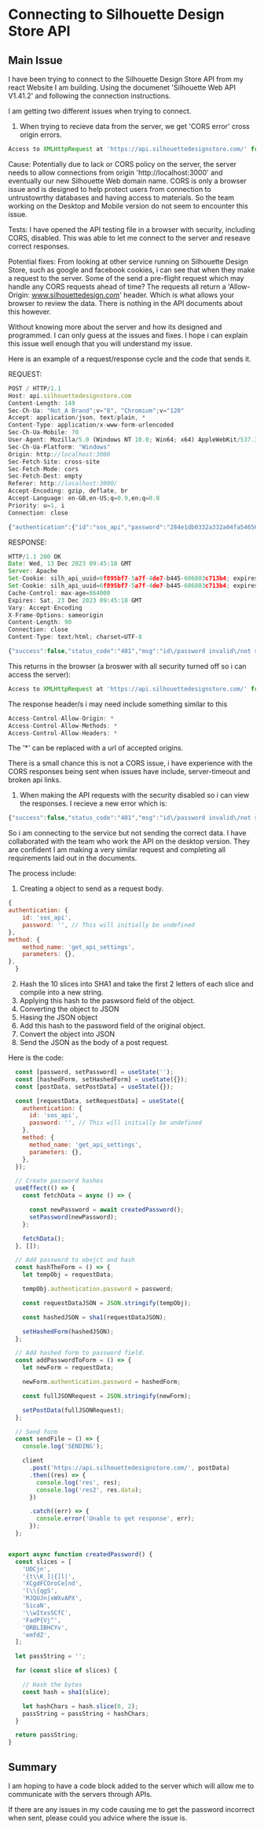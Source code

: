# Connecting to Silhouette Design Store API

## Main Issue

I have been trying to connect to the Silhouette Design Store API from my react Website I am building.
Using the documenet 'Silhouette Web API V1.41.2' and following the connection instructions.

I am getting two different issues when trying to connect.

1. When trying to recieve data from the server, we get 'CORS error' cross origin errors.

```js
Access to XMLHttpRequest at 'https://api.silhouettedesignstore.com/' from origin 'http://localhost:3000' has been blocked by CORS policy: No 'Access-Control-Allow-Origin' header is present on the requested resource.
```

Cause:
Potentially due to lack or CORS policy on the server, the server needs to allow connections from origin 'http://localhost:3000' and eventually our new Silhouette Web domain name.
CORS is only a browser issue and is designed to help protect users from connection to untrustowrthy databases and having access to materials. So the team working on the Desktop and Mobile version do not seem to encounter this issue.

Tests:
I have opened the API testing file in a browser with security, including CORS, disabled. This was able to let me connect to the server and reseave correct responses.

Potential fixes:
From looking at other service running on Silhouette Design Store, such as google and facebook cookies, i can see that when they make a request to the server. Some of the send a pre-flight request which may handle any CORS requests ahead of time? The requests all return a 'Allow-Origin: www.silhouettedesign.com' header. Which is what allows your browser to review the data. There is nothing in the API documents about this however.

Without knowing more about the server and how its designed and programmed. I can only guess at the issues and fixes. I hope i can explain this issue well enough that you will understand my issue.

Here is an example of a request/response cycle and the code that sends it.

REQUEST:

```js
POST / HTTP/1.1
Host: api.silhouettedesignstore.com
Content-Length: 149
Sec-Ch-Ua: "Not_A Brand";v="8", "Chromium";v="120"
Accept: application/json, text/plain, *
Content-Type: application/x-www-form-urlencoded
Sec-Ch-Ua-Mobile: ?0
User-Agent: Mozilla/5.0 (Windows NT 10.0; Win64; x64) AppleWebKit/537.36 (KHTML, like Gecko) Chrome/120.0.6099.71 Safari/537.36
Sec-Ch-Ua-Platform: "Windows"
Origin: http://localhost:3000
Sec-Fetch-Site: cross-site
Sec-Fetch-Mode: cors
Sec-Fetch-Dest: empty
Referer: http://localhost:3000/
Accept-Encoding: gzip, deflate, br
Accept-Language: en-GB,en-US;q=0.9,en;q=0.8
Priority: u=1, i
Connection: close

{"authentication":{"id":"sos_api","password":"284e1db0332a332a04fa546564246ac359a405f6"},"method":{"method_name":"get_api_settings","parameters":{}}}
```

RESPONSE:

```js
HTTP/1.1 200 OK
Date: Wed, 13 Dec 2023 09:45:18 GMT
Server: Apache
Set-Cookie: silh_api_uuid=6f895bf7-5a7f-4de7-b445-606803c713b4; expires=Thu, 12-Dec-2024 09:45:18 GMT; Max-Age=31536000; path=/
Set-Cookie: silh_api_uuid=6f895bf7-5a7f-4de7-b445-606803c713b4; expires=Thu, 12-Dec-2024 09:45:18 GMT; Max-Age=31536000; path=/
Cache-Control: max-age=864000
Expires: Sat, 23 Dec 2023 09:45:18 GMT
Vary: Accept-Encoding
X-Frame-Options: sameorigin
Content-Length: 90
Connection: close
Content-Type: text/html; charset=UTF-8

{"success":false,"status_code":"401","msg":"id\/password invalid\/not supplied","data":[]}
```

This returns in the browser (a broswer with all security turned off so i can access the server):

```js
Access to XMLHttpRequest at 'https://api.silhouettedesignstore.com/' from origin 'http://localhost:3000' has been blocked by CORS policy: No 'Access-Control-Allow-Origin' header is present on the requested resource.
```

The response header/s i may need include something similar to this

```js
Access-Control-Allow-Origin: *
Access-Control-Allow-Methods: *
Access-Control-Allow-Headers: *
```
The '\*' can be replaced with a url of accepted origins.

There is a small chance this is not a CORS issue, i have experience with the CORS responses being sent when issues have include, server-timeout and broken api links. 

1. When making the API requests with the security disabled so i can view the responses. I recieve a new error which is:

```js
{"success":false,"status_code":"401","msg":"id\/password invalid\/not supplied","data":[]}
```

So i am connecting to the service but not sending the correct data. I have collaborated with the team who work the API on the desktop version. They are confident I am making a very similar request and completing all requirements laid out in the documents.

The process include:

1. Creating a object to send as a request body.

```js
{
authentication: {
    id: 'sos_api',
    password: '', // This will initially be undefined
},
method: {
    method_name: 'get_api_settings',
    parameters: {},
},
  }
```

2. Hash the 10 slices into SHA1 and take the first 2 letters of each slice and compile into a new string.
3. Applying this hash to the paswsord field of the object.
4. Converting the object to JSON
5. Hasing the JSON object
6. Add this hash to the password field of the original object.
7. Convert the object into JSON 
8. Send the JSON as the body of a post request. 

Here is the code: 

```js
  const [password, setPassword] = useState('');
  const [hashedForm, setHashedForm] = useState({});
  const [postData, setPostData] = useState({});

  const [requestData, setRequestData] = useState({
    authentication: {
      id: 'sos_api',
      password: '', // This will initially be undefined
    },
    method: {
      method_name: 'get_api_settings',
      parameters: {},
    },
  });

  // Create password hashes
  useEffect(() => {
    const fetchData = async () => {

      const newPassword = await createdPassword();
      setPassword(newPassword);
    };

    fetchData();
  }, []);

  // Add password to obejct and hash
  const hashTheForm = () => {
    let tempObj = requestData;

    tempObj.authentication.password = password;

    const requestDataJSON = JSON.stringify(tempObj);

    const hashedJSON = sha1(requestDataJSON);

    setHashedForm(hashedJSON);
  };

  // Add hashed form to password field.
  const addPasswordToForm = () => {
    let newForm = requestData;

    newForm.authentication.password = hashedForm;

    const fullJSONRequest = JSON.stringify(newForm);

    setPostData(fullJSONRequest);
  };

  // Send form
  const sendFile = () => {
    console.log('SENDING');

    client
      .post('https://api.silhouettedesignstore.com/', postData)
      .then((res) => {
        console.log('res', res);
        console.log('res2', res.data);
      })

      .catch((err) => {
        console.error('Unable to get response', err);
      });
  };


export async function createdPassword() {
  const slices = [
    'UOCjn',
    '{t\\K_]|{]l|',
    'XCgdFCOroCe[nd',
    'l\\{qgS',
    'MJQUJn|xWXvAPX',
    'SicaN',
    '\\wItxsSCfC',
    'FadP{Vj^',
    'QRBLIBHCYv',
    'emfdZ',
  ];

  let passString = '';

  for (const slice of slices) {

    // Hash the bytes
    const hash = sha1(slice);

    let hashChars = hash.slice(0, 2);
    passString = passString + hashChars;
  }

  return passString;
}
```

## Summary

I am hoping to have a code block added to the server which will allow me to communicate with the servers through APIs.

If there are any issues in my code causing me to get the password incorrect when sent, please could you advice where the issue is.

